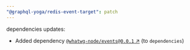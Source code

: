 ```yaml
---
"@graphql-yoga/redis-event-target": patch
---
```


dependencies updates: 

- Added dependency [`@whatwg-node/events@0.0.1` ↗︎](https://www.npmjs.com/package/@whatwg-node/events/v/0.0.1) (to `dependencies`)
